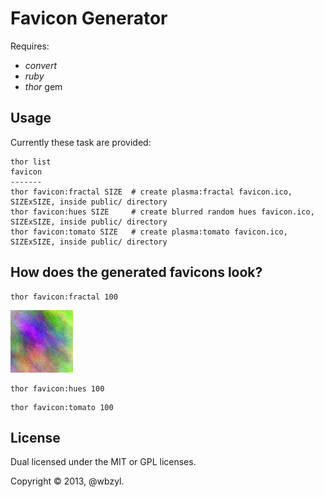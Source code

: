 # Favicon Generator

Requires:

* *convert*
* *ruby*
* *thor* gem

## Usage

Currently these task are provided:
```
thor list
favicon
-------
thor favicon:fractal SIZE  # create plasma:fractal favicon.ico, SIZExSIZE, inside public/ directory
thor favicon:hues SIZE     # create blurred random hues favicon.ico, SIZExSIZE, inside public/ directory
thor favicon:tomato SIZE   # create plasma:tomato favicon.ico, SIZExSIZE, inside public/ directory
```

## How does the generated favicons look?

```
thor favicon:fractal 100
```
![fractal favicon](https://github.com/wbzyl/favicon-generators/blob/master/public/favicon-fractal.png)

```
thor favicon:hues 100
```

```
thor favicon:tomato 100
```

## License

Dual licensed under the MIT or GPL licenses.

Copyright &copy; 2013, @wbzyl.
